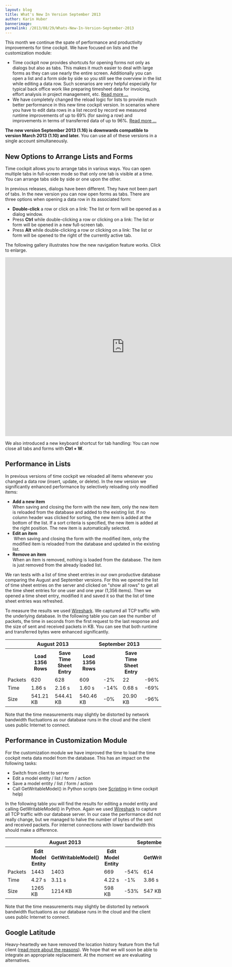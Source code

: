 ```yaml
---
layout: blog
title: What's New In Version September 2013
author: Karin Huber
bannerimage: 
permalink: /2013/08/29/Whats-New-In-Version-September-2013
---
```


<p xmlns="http://www.w3.org/1999/xhtml">This month we continue the spate of performance and productivity improvements for time cockpit. We have focused on lists and the customization module:</p><ul xmlns="http://www.w3.org/1999/xhtml">
  <li>Time cockpit now provides shortcuts for opening forms not only as dialogs but also as tabs. This makes it much easier to deal with large forms as they can use nearly the entire screen. Additionally you can open a list and a form side by side so you still see the overview in the list while editing a data row. Such scenarios are very helpful especially for typical back office work like preparing timesheet data for invoicing, effort analysis in project management, etc. <a href="#lists">Read more ...</a></li>
  <li>We have completely changed the reload logic for lists to provide much better performance in this new time cockpit version. In scenarios where you have to edit data rows in a list record by record we measured runtime improvements of up to 69% (for saving a row) and improvements in terms of transferred data of up to 96%. <a href="#perf">Read more ...</a></li>
</ul><p xmlns="http://www.w3.org/1999/xhtml">
  <strong>The new version September 2013 (1.16) is downwards compatible to version March 2013 (1.10) and later.</strong> You can use all of these versions in a single account simultaneously.</p><h2 xmlns="http://www.w3.org/1999/xhtml">
  <a id="lists" name="lists" class="mceItemAnchor"></a>New Options to Arrange Lists and Forms</h2><p xmlns="http://www.w3.org/1999/xhtml">Time cockpit allows you to arrange tabs in various ways. You can open multiple tabs in full-screen mode so that only one tab is visible at a time. You can arrange tabs side by side or one upon the other.</p><p xmlns="http://www.w3.org/1999/xhtml">In previous releases, dialogs have been different. They have not been part of tabs. In the new version you can now open forms as tabs. There are three options when opening a data row in its associated form:</p><ul xmlns="http://www.w3.org/1999/xhtml">
  <li>
    <strong>Double-click</strong> a row or click on a link: The list or form will be opened as a dialog window.</li>
  <li>Press <strong>Ctrl</strong> while double-clicking a row or clicking on a link: The list or form will be opened in a new full-screen tab.</li>
  <li>Press <strong>Alt</strong> while double-clicking a row or clicking on a link: The list or form will be opened to the right of the currently active tab.</li>
</ul><p xmlns="http://www.w3.org/1999/xhtml">The following gallery illustrates how the new navigation feature works. Click to enlarge.</p><div xmlns="http://www.w3.org/1999/xhtml">
  <f:function name="Composite.Media.ImageGallery.Slimbox2" xmlns:f="http://www.composite.net/ns/function/1.0">
    <f:param name="MediaFolder" value="MediaArchive:d282ff01-ec5c-4c41-b58f-36fdf9992715" xmlns:f="http://www.composite.net/ns/function/1.0" />
    <f:param name="ThumbnailMaxWidth" value="175" xmlns:f="http://www.composite.net/ns/function/1.0" />
  </f:function>
</div><iframe width="768" height="576" src="http://www.youtube.com/embed/JHGCDxm-Be0?rel=0" frameborder="0" allowfullscreen="true" xmlns="http://www.w3.org/1999/xhtml"></iframe><p xmlns="http://www.w3.org/1999/xhtml">We also introduced a new keyboard shortcut for tab handling: You can now close all tabs and forms with <strong>Ctrl + W</strong>.</p><h2 xmlns="http://www.w3.org/1999/xhtml">
  <a id="perf" name="perf" class="mceItemAnchor"></a>Performance in Lists</h2><p xmlns="http://www.w3.org/1999/xhtml">In previous versions of time cockpit we reloaded all items whenever you changed a data row (insert, update, or delete). In the new version we significantly enhanced performance by selectively reloading only modified items:</p><ul xmlns="http://www.w3.org/1999/xhtml">
  <li>
    <strong>Add a new item</strong>
    <br />
 When saving and closing the form with the new item, only the new item is reloaded from the database and added to the existing list. If no column header was clicked for sorting, the new item is added at the bottom of the list. If a sort criteria is specified, the new item is added at the right position. The new item is automatically selected.</li>
  <li>
    <strong>Edit an item</strong>
    <br />
  When saving and closing the form with the modified item, only the modified item is reloaded from the database and updated in the existing list.</li>
  <li>
    <strong>Remove an item
<br /></strong> When an item is removed, nothing is loaded from the database. The item is just removed from the already loaded list.</li>
</ul><p xmlns="http://www.w3.org/1999/xhtml">We ran tests with a list of time sheet entries in our own productive database comparing the August and September versions. For this we opened the list of time sheet entries on the server and clicked on "show all rows" to get all the time sheet entries for one user and one year (1,356 items). Then we opened a time sheet entry, modified it and saved it so that the list of time sheet entries was refreshed.</p><p xmlns="http://www.w3.org/1999/xhtml">To measure the results we used <a href="http://www.wireshark.org/" title="Wireshark" target="_blank">Wireshark</a>. We captured all TCP traffic with the underlying database. In the following table you can see the number of packets, the time in seconds from the first request to the last response and the size of sent and received packets in KB. You can see that both runtime and transferred bytes were enhanced <span lang="EN-US">significantly</span>.</p><table class="infoTable" xmlns="http://www.w3.org/1999/xhtml">
  <tbody>
    <tr>
      <th>
        <br />
      </th>
      <th colspan="2">August 2013</th>
      <th colspan="4">September 2013</th>
    </tr>
    <tr>
      <th>
        <br />
      </th>
      <th>Load 1356 Rows</th>
      <th>Save Time Sheet Entry</th>
      <th>Load 1356 Rows</th>
      <th>
        <br />
      </th>
      <th>Save Time Sheet Entry</th>
      <th>
        <br />
      </th>
    </tr>
    <tr class="valueRow">
      <td class="colHeader">Packets</td>
      <td>620</td>
      <td class="colGroupEnd">628</td>
      <td>609</td>
      <td>-2%</td>
      <td>22</td>
      <td>-96%</td>
    </tr>
    <tr class="valueRow">
      <td class="colHeader">Time</td>
      <td>1.86 s</td>
      <td class="colGroupEnd">2.16 s</td>
      <td>1.60 s</td>
      <td>-14%</td>
      <td>0.68 s</td>
      <td>-69%</td>
    </tr>
    <tr class="valueRow">
      <td class="colHeader">Size</td>
      <td>541.21 KB</td>
      <td class="colGroupEnd">544.41 KB</td>
      <td>540.46 KB</td>
      <td>-0%</td>
      <td>20.90 KB</td>
      <td>-96%</td>
    </tr>
  </tbody>
</table><p xmlns="http://www.w3.org/1999/xhtml">Note that the time measurements may slightly be distorted by network bandwidth fluctuations as our database runs in the cloud and the client uses public Internet to connect.</p><h2 xmlns="http://www.w3.org/1999/xhtml">Performance in Customization Module</h2><p xmlns="http://www.w3.org/1999/xhtml">For the customization module we have improved the time to load the time cockpit meta data model from the database. This has an impact on the following tasks:</p><ul xmlns="http://www.w3.org/1999/xhtml">
  <li>Switch from client to server</li>
  <li>Edit a model entity / list / form / action</li>
  <li>Save a model entity / list / form / action</li>
  <li>Call GetWritableModel() in Python scripts (see <a href="http://help.timecockpit.com/?topic=html/c20d94e9-97dc-48a8-9171-fd3bb70dad86.htm" title="Scripting in time cockpit" target="_blank">Scripting</a> in time cockpit help)</li>
</ul><p xmlns="http://www.w3.org/1999/xhtml">In the following table you will find the results for editing a model entity and calling GetWritableModel() in Python. Again we used <a href="http://www.wireshark.org/" title="Wireshark" target="_blank">Wireshark</a> to capture all TCP traffic with our database server. In our case the performance did not really change, but we managed to halve the number of bytes of the sent and received packets. For internet connections with lower bandwidth this should make a difference.</p><table class="infoTable" xmlns="http://www.w3.org/1999/xhtml">
  <tbody>
    <tr>
      <th>
        <br />
      </th>
      <th colspan="2">August 2013</th>
      <th colspan="4">September 2013</th>
    </tr>
    <tr>
      <th>
        <br />
      </th>
      <th>Edit Model Entity</th>
      <th>GetWritableModel()</th>
      <th>Edit Model Entity</th>
      <th>
        <br />
      </th>
      <th>GetWritableModel()</th>
      <th>
        <br />
      </th>
    </tr>
    <tr class="valueRow">
      <td class="colHeader">Packets</td>
      <td>1443</td>
      <td class="colGroupEnd">1403</td>
      <td>669</td>
      <td>-54%</td>
      <td>614</td>
      <td>-56%</td>
    </tr>
    <tr class="valueRow">
      <td class="colHeader">Time</td>
      <td>4.27 s</td>
      <td class="colGroupEnd">3.11 s</td>
      <td>4.22 s</td>
      <td>-1%</td>
      <td>3.86 s</td>
      <td>+24%</td>
    </tr>
    <tr class="valueRow">
      <td class="colHeader">Size</td>
      <td>1265 KB</td>
      <td class="colGroupEnd">1214 KB</td>
      <td>598 KB</td>
      <td>-53%</td>
      <td>547 KB</td>
      <td>-55%</td>
    </tr>
  </tbody>
</table><p xmlns="http://www.w3.org/1999/xhtml">Note that the time measurements may slightly be distorted by network bandwidth fluctuations as our database runs in the cloud and the client uses public Internet to connect.<br /></p><h2 xmlns="http://www.w3.org/1999/xhtml">Google Latitude</h2><p xmlns="http://www.w3.org/1999/xhtml">Heavy-heartedly we have removed the location history feature from the full client (<a href="http://www.timecockpit.com/blog/2013/07/18/Google-Latitude-will-be-Retiring-on-August-9th" target="_blank">read more about the reasons</a>). We hope that we will soon be able to integrate an appropriate replacement. At the moment we are evaluating alternatives.</p>